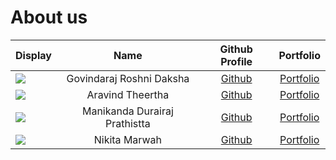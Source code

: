 # About us

| Display                                             |             Name              |              Github Profile               |                Portfolio                 |
|-----------------------------------------------------|:-----------------------------:|:-----------------------------------------:|:----------------------------------------:|
| ![](https://via.placeholder.com/100.png?text=Photo) |   Govindaraj Roshni Daksha    | [Github](https://github.com/roshnidaksha) |    [Portfolio](team/roshnidaksha.md)     |
| ![](https://via.placeholder.com/100.png?text=Photo) |       Aravind Theertha        | [Github](https://github.com/theertha120)  | [Portfolio](team/theertha120.md) |
| ![](https://via.placeholder.com/100.png?text=Photo) | Manikanda Durairaj Prathistta | [Github](https://github.com/prathisttam)  | [Portfolio](team/prathisttam.md) |
| ![](https://via.placeholder.com/100.png?text=Photo) |         Nikita Marwah         |   [Github](https://github.com/nmarwah7)   |  [Portfolio](team/nmarwah7.md)   |



